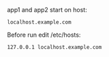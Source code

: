 app1 and app2 start on host:
```
localhost.example.com
```

Before run edit /etc/hosts:
```
127.0.0.1 localhost.example.com
```